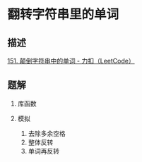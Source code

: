 # 翻转字符串里的单词

## 描述

[151. 颠倒字符串中的单词 - 力扣（LeetCode）](https://leetcode.cn/problems/reverse-words-in-a-string/)

## 题解

1. 库函数

2. 模拟

   1. 去除多余空格
   2. 整体反转
   3. 单词再反转